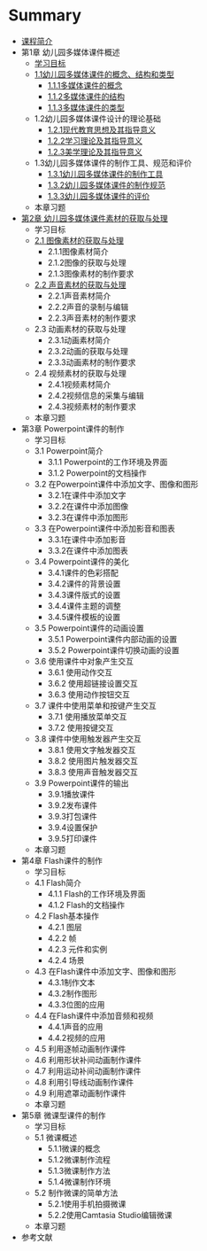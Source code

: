 # Summary

* [课程简介](README.md)
* 第1章  幼儿园多媒体课件概述
  * [学习目标](xue-xi-mu-biao.md)
  * [1.1幼儿园多媒体课件的概念、结构和类型](11you-er-yuan-duo-mei-ti-ke-jian-de-gai-nian-3001-jie-gou-he-lei-xing.md)
    * [1.1.1多媒体课件的概念](111duo-mei-ti-ke-jian-de-gai-nian.md)
    * [1.1.2多媒体课件的结构](112duo-mei-ti-ke-jian-de-jie-gou.md)
    * [1.1.3多媒体课件的类型](113duo-mei-ti-ke-jian-de-lei-xing.md)
  * 1.2幼儿园多媒体课件设计的理论基础
    * [1.2.1现代教育思想及其指导意义](121xian-dai-jiao-yu-si-xiang-ji-qi-zhi-dao-yi-yi.md)
    * [1.2.2学习理论及其指导意义](122xue-xi-li-lun-ji-qi-zhi-dao-yi-yi.md)
    * [1.2.3美学理论及其指导意义](123mei-xue-li-lun-ji-qi-zhi-dao-yi-yi.md)
  * 1.3幼儿园多媒体课件的制作工具、规范和评价
    * [1.3.1幼儿园多媒体课件的制作工具](131you-er-yuan-duo-mei-ti-ke-jian-de-zhi-zuo-gong-ju.md)
    * [1.3.2幼儿园多媒体课件的制作规范](132you-er-yuan-duo-mei-ti-ke-jian-de-zhi-zuo-gui-fan.md)
    * [1.3.3幼儿园多媒体课件的评价](133you-er-yuan-duo-mei-ti-ke-jian-de-ping-jia.md)
  * 本章习题
* [第2章  幼儿园多媒体课件素材的获取与处理](di-2-zhang-you-er-yuan-duo-mei-ti-ke-jian-su-cai-de-huo-qu-yu-chu-li.md)
  * 学习目标
  * [2.1 图像素材的获取与处理](di-2-zhang-you-er-yuan-duo-mei-ti-ke-jian-su-cai-de-huo-qu-yu-chu-li/21-tu-xiang-su-cai-de-huo-qu-yu-chu-li.md)
    * 2.1.1图像素材简介
    * 2.1.2图像的获取与处理
    * 2.1.3图像素材的制作要求
  * [2.2 声音素材的获取与处理](di-2-zhang-you-er-yuan-duo-mei-ti-ke-jian-su-cai-de-huo-qu-yu-chu-li/22-sheng-yin-su-cai-de-huo-qu-yu-chu-li.md)
    * 2.2.1声音素材简介
    * 2.2.2声音的录制与编辑
    * 2.2.3声音素材的制作要求
  * 2.3 动画素材的获取与处理
    * 2.3.1动画素材简介
    * 2.3.2动画的获取与处理
    * 2.3.3动画素材的制作要求
  * 2.4 视频素材的获取与处理
    * 2.4.1视频素材简介
    * 2.4.2视频信息的采集与编辑
    * 2.4.3视频素材的制作要求
  * 本章习题
* 第3章  Powerpoint课件的制作
  * 学习目标
  * 3.1 Powerpoint简介
    * 3.1.1 Powerpoint的工作环境及界面
    * 3.1.2 Powerpoint的文档操作
  * 3.2 在Powerpoint课件中添加文字、图像和图形
    * 3.2.1在课件中添加文字
    * 3.2.2在课件中添加图像
    * 3.2.3在课件中添加图形
  * 3.3 在Powerpoint课件中添加影音和图表
    * 3.3.1在课件中添加影音
    * 3.3.2在课件中添加图表
  * 3.4 Powerpoint课件的美化
    * 3.4.1课件的色彩搭配
    * 3.4.2课件的背景设置
    * 3.4.3课件版式的设置
    * 3.4.4课件主题的调整
    * 3.4.5课件模板的设置
  * 3.5 Powerpoint课件的动画设置
    * 3.5.1 Powerpoint课件内部动画的设置
    * 3.5.2 Powerpoint课件切换动画的设置
  * 3.6 使用课件中对象产生交互
    * 3.6.1 使用动作交互
    * 3.6.2 使用超链接设置交互
    * 3.6.3 使用动作按钮交互
  * 3.7 课件中使用菜单和按键产生交互
    * 3.7.1 使用播放菜单交互
    * 3.7.2 使用按键交互
  * 3.8 课件中使用触发器产生交互
    * 3.8.1 使用文字触发器交互
    * 3.8.2 使用图片触发器交互
    * 3.8.3 使用声音触发器交互
  * 3.9 Powerpoint课件的输出
    * 3.9.1播放课件
    * 3.9.2发布课件
    * 3.9.3打包课件
    * 3.9.4设置保护
    * 3.9.5打印课件
  * 本章习题
* 第4章  Flash课件的制作
  * 学习目标
  * 4.1 Flash简介
    * 4.1.1 Flash的工作环境及界面
    * 4.1.2 Flash的文档操作
  * 4.2 Flash基本操作
    * 4.2.1 图层
    * 4.2.2 帧
    * 4.2.3 元件和实例
    * 4.2.4 场景
  * 4.3 在Flash课件中添加文字、图像和图形
    * 4.3.1制作文本
    * 4.3.2制作图形
    * 4.3.3位图的应用
  * 4.4 在Flash课件中添加音频和视频
    * 4.4.1声音的应用
    * 4.4.2视频的应用
  * 4.5 利用逐帧动画制作课件
  * 4.6 利用形状补间动画制作课件
  * 4.7 利用运动补间动画制作课件
  * 4.8 利用引导线动画制作课件
  * 4.9 利用遮罩动画制作课件
  * 本章习题
* 第5章  微课型课件的制作
  * 学习目标
  * 5.1 微课概述
    * 5.1.1微课的概念
    * 5.1.2微课制作流程
    * 5.1.3微课制作方法
    * 5.1.4微课制作环境
  * 5.2 制作微课的简单方法
    * 5.2.1使用手机拍摄微课
    * 5.2.2使用Camtasia Studio编辑微课
  * 本章习题
* 参考文献

